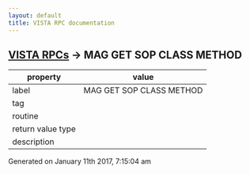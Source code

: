 ```yaml
---
layout: default
title: VISTA RPC documentation
---
```




## [VISTA RPCs](TableOfContent.md) &#8594; MAG GET SOP CLASS METHOD 

 property | value 
--- | --- 
 label | MAG GET SOP CLASS METHOD
 tag | 
 routine | 
 return value type | 
 description | 




 Generated on January 11th 2017, 7:15:04 am